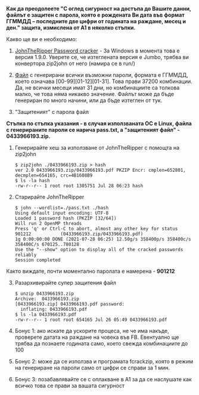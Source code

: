 __Как да преодолеете "С оглед сигурност на достъпа до Вашите данни, файлът е защитен с парола, която е рождената Ви дата във формат ГГММДД – последните две цифри от годината на раждане, месец и ден." защита, измислена от А1 в няколко стъпки.__

Какво ще ви е необходимо:
1) [JohnTheRipper Password cracker](https://www.openwall.com/john/) - За Windows в момента това е версия 1.9.0. Уверете се, че изтеглената версия е Jumbo, трябва ви конвертора zip2john от него (намира се в run/)
    
2) [Файл](https://github.com/nikip72/a1-bg-invoice-bruteforce/raw/main/pass.zip) с генерирани всички възможни пароли, формата е ГГММДД, което означава [00-99][01-12][01-31]. Това прави 37200 комбинации. Да, не всички месеци имат 31 дни, но комбинациите са толкова малко, че това няма никакво значение. Файлът може да бъде генериран по много начини, или да бъде изтеглен от тук.
    
3) "Защитеният" с парола файл
    
__Стъпка по стъпка указания - в случая използваната ОС е Linux, файла с генерираните пароли се нарича pass.txt, а "защитеният файл" - 0433966193.zip.__

1) Генерирайте хеш за използване от JohnTheRipper с помощта на zip2john
    ```
    $ zip2john ./0433966193.zip > hash
    ver 2.0 0433966193.zip/0433966193.pdf PKZIP Encr: cmplen=652801, decmplen=654165, crc=4B1608B9
    $ ls -la hash
    -rw-r--r-- 1 root root 1305751 Jul 28 06:23 hash
    ```

2) Старирайте JohnTheRipper
     ```
     $ john --wordlist=./pass.txt ./hash
     Using default input encoding: UTF-8
     Loaded 1 password hash (PKZIP [32/64])
     Will run 2 OpenMP threads
     Press 'q' or Ctrl-C to abort, almost any other key for status
     901212           (0433966193.zip/0433966193.pdf)
     1g 0:00:00:00 DONE (2021-07-28 06:25) 12.50g/s 358400p/s 358400c/s 358400C/s 670125..780128
     Use the "--show" option to display all of the cracked passwords reliably
     Session completed
     ```
 Както виждате, почти моментално паролата е намерена - __901212__

3) Разархивирайте супер защитения файл
     ```
     $ unzip 0433966193.zip
     Archive:  0433966193.zip
     [0433966193.zip] 0433966193.pdf password: 
       inflating: 0433966193.pdf
     $ ls -la 0433966193.pdf
     -rw-r--r-- 1 root root 654165 Jul 26 05:49 0433966193.pdf
    ```

4) Бонус 1:
 ако искате да ускорите процеса, не че има накъде, проверете датата на раждане на човека във FB. Евентуално ще трябва да познаете годината само, което свежда комбинациите до 100
5) Бонус 2:
 може да се използва и програмата fcrackzip, която в режим на генериране на пароли само от цифри се справи за 1 мин.
6) Бонус 3:
 позабавлявайте се с оплакване в А1 за да се наслушате как всичко това се прави за вашата сигурност
